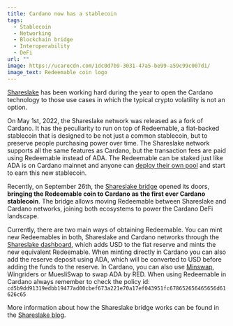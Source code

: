 ```yaml
---
title: Cardano now has a stablecoin
tags:
  - Stablecoin
  - Networking
  - Blockchain bridge
  - Interoperability
  - DeFi
url: ""
image: https://ucarecdn.com/1dc0d7b9-3031-47a5-be99-a59c99c007d1/
image_text: Redeemable coin logo
---
```


[Shareslake](https://www.shareslake.com) has been working hard during the year to open the Cardano technology to those use cases in which the typical crypto volatility is not an option.

On May 1st, 2022, the Shareslake network was released as a fork of Cardano. It has the peculiarity to run on top of Redeemable, a fiat-backed stablecoin that is designed to be not just a common stablecoin, but to preserve people purchasing power over time. The Shareslake network supports all the same features as Cardano, but the transaction fees are paid using Redeemable instead of ADA. The Redeemable can be staked just like ADA is on Cardano mainnet and anyone can [deploy their own pool](https://github.com/shareslake/pool-deployment) and start to earn this new stablecoin.

Recently, on September 26th, the [Shareslake bridge](https://bridge.shareslake.com) opened its doors, **bringing the Redeemable coin to Cardano as** **the first ever Cardano stablecoin**. The bridge allows moving Redeemable between Shareslake and Cardano networks, joining both ecosystems to power the Cardano DeFi landscape.

Currently, there are two main ways of obtaining Redeemable. You can mint new Redeemables in both, Shareslake and Cardano networks through the [Shareslake dashboard](https://dashboard.shareslake.com), which adds USD to the fiat reserve and mints the new equivalent Redeemable. When minting directly in Cardano you can also add the reserve deposit using ADA, which will be converted to USD before adding the funds to the reserve. In Cardano, you can also use [Minswap](https://app.minswap.org/swap?currencySymbolA=&tokenNameA=&currencySymbolB=cd5b9dd91319edbb19477ad00cbef673a221e70a17ef043951fc6786&tokenNameB=52656465656d61626c65), Wingriders or MuesliSwap to swap ADA by RED. When using Redeemable in Cardano always remember to check the policy id: `cd5b9dd91319edbb19477ad00cbef673a221e70a17ef043951fc678652656465656d61626c65`

More information about how the Shareslake bridge works can be found in the [Shareslake blog](https://blog.shareslake.com/shareslake-cardano-bridge-release/).
